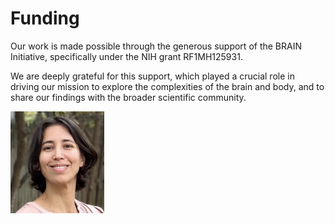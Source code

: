 # Funding

Our work is made possible through the generous support of the BRAIN Initiative, specifically under the NIH grant RF1MH125931. 

We are deeply grateful for this support, which played a crucial role in driving our mission to explore the complexities of the brain and body, and to share our findings with the broader scientific community.

<div style="display: flex; align-items: center; margin-bottom: 20px;"> <a href="https://braininitiative.nih.gov/" target="_blank" style="text-decoration: none;"> <img src="./docs/assets/team/roza.jpg" alt="NIH BRAIN Initiative Logo" style="width: 150px; margin-right: 20px;"> </a> <p style="margin: 0;">